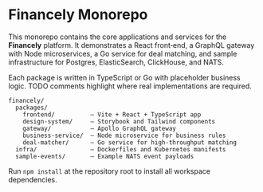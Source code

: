 # Financely Monorepo

This monorepo contains the core applications and services for the **Financely** platform. It demonstrates a React front‑end, a GraphQL gateway with Node microservices, a Go service for deal matching, and sample infrastructure for Postgres, ElasticSearch, ClickHouse, and NATS.

Each package is written in TypeScript or Go with placeholder business logic. TODO comments highlight where real implementations are required.

```
financely/
  packages/
    frontend/          – Vite + React + TypeScript app
    design-system/     – Storybook and Tailwind components
    gateway/           – Apollo GraphQL gateway
    business-service/  – Node microservice for business rules
    deal-matcher/      – Go service for high‑throughput matching
  infra/               – Dockerfiles and Kubernetes manifests
  sample-events/       – Example NATS event payloads
```

Run `npm install` at the repository root to install all workspace dependencies.

